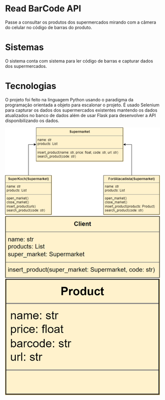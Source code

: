 # Read BarCode API

Passe a consultar os produtos dos supermercados mirando com a câmera do celular no código de barras do produto.

# Sistemas

O sistema conta com sistema para ler código de barras e capturar dados dos supermercados.</br>

# Tecnologias

O projeto foi feito na linguagem Python usando o paradigma da programação  orientada a objeto para escalonar o projeto. É usado Selenium para capturar os dados dos 
supermercados existentes mantendo os dados atualizados no banco de dados  além de usar Flask para desenvolver a API disponibilizando os dados.

<img src="https://github.com/DicousDev/ReadBarCode/blob/main/assets/diagramSupermarket.png">
<div>
  <img src="https://github.com/DicousDev/ReadBarCode/blob/main/assets/diagramClient.png">
  <img src="https://github.com/DicousDev/ReadBarCode/blob/main/assets/diagramProduct.png">
</div>

